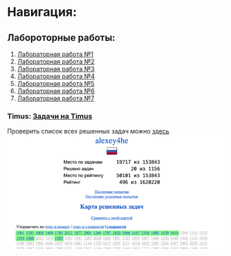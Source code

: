 # Навигация:

## Лабороторные работы:
1) [Лабораторная работа №1](https://github.com/StupidFraid/javaBasicLab/tree/master/src/Lab_1)
2) [Лабораторная работа №2](https://github.com/StupidFraid/javaBasicLab/tree/master/src/Lab_2)
3) [Лабораторная работа №3](https://github.com/StupidFraid/javaBasicLab/tree/master/src/Lab_3) 
4) [Лабораторная работа №4](https://github.com/StupidFraid/javaBasicLab/tree/master/src/Lab_4)
5) [Лабораторная работа №5](https://github.com/StupidFraid/javaBasicLab/tree/master/src/Lab_5)
6) [Лабораторная работа №6](https://github.com/StupidFraid/javaBasicLab/tree/master/src/Lab_6)
7) [Лабораторная работа №7](https://github.com/StupidFraid/javaBasicLab/tree/master/src/Lab_7)
### Timus: [Задачи на Timus](https://github.com/StupidFraid/javaBasicLab/tree/master/src/timus)
Проверить список всех решенных задач можно [здесь](https://acm.timus.ru/author.aspx?id=350825)
![Линчый  результат из ЛК Timus](img/img.png)